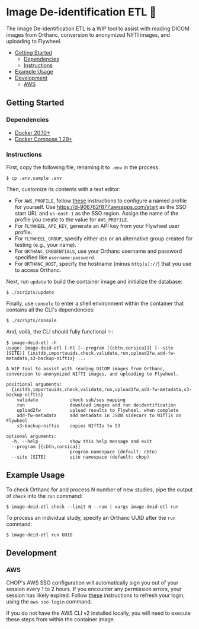 # Image De-identification ETL 📸

The Image De-identification ETL is a WIP tool to assist with reading DICOM images from Orthanc, conversion to anonymized NIfTI images, and uploading to Flywheel.

- [Getting Started](#getting-started)
  - [Dependencies](#dependencies)
  - [Instructions](#instructions)
- [Example Usage](#example-usage)
- [Development](#development)
  - [AWS](#aws)

## Getting Started

### Dependencies

- [Docker 20.10+](https://docs.docker.com/engine/install/)
- [Docker Compose 1.29+](https://docs.docker.com/compose/install/)

### Instructions

First, copy the following file, renaming it to `.env` in the process:

```console
$ cp .env.sample .env
```

Then, customize its contents with a text editor:

- For `AWS_PROFILE`, follow [these](https://docs.aws.amazon.com/cli/latest/userguide/cli-configure-sso.html#sso-configure-profile) instructions to configure a named profile for yourself. Use https://d-906762f877.awsapps.com/start as the SSO start URL and `us-east-1` as the SSO region. Assign the name of the profile you create to the value for `AWS_PROFILE`.
- For `FLYWHEEL_API_KEY`, generate an API key from your Flywheel user profile.
- For `FLYWHEEL_GROUP`, specify either `d3b` or an alternative group created for testing (e.g., your name).
- For `ORTHANC_CREDENTIALS`, use your Orthanc username and password specified like `username:password`.
- For `ORTHANC_HOST`, specify the hostname (minus `http(s)://`) that you use to access Orthanc.

Next, run `update` to build the container image and initialize the database:

```console
$ ./scripts/update
```

Finally, use `console` to enter a shell environment within the container that contains all the CLI's dependencies:

```console
$ ./scripts/console
```

And, voilà, the CLI should fully functional ✨:

```console
$ image-deid-etl -h
usage: image-deid-etl [-h] [--program [{cbtn,corsica}]] [--site [SITE]] {initdb,importuuids,check,validate,run,upload2fw,add-fw-metadata,s3-backup-niftis} ...

A WIP tool to assist with reading DICOM images from Orthanc, conversion to anonymized NIfTI images, and uploading to Flywheel.

positional arguments:
  {initdb,importuuids,check,validate,run,upload2fw,add-fw-metadata,s3-backup-niftis}
    validate            check sub/ses mapping
    run                 download images and run deidentification
    upload2fw           upload results to Flywheel, when complete
    add-fw-metadata     add metadata in JSON sidecars to NIfTIs on Flywheel
    s3-backup-niftis    copies NIfTIs to S3

optional arguments:
  -h, --help            show this help message and exit
  --program [{cbtn,corsica}]
                        program namespace (default: cbtn)
  --site [SITE]         site namespace (default: chop)
```

## Example Usage

To check Orthanc for and process N number of new studies, pipe the output of `check` into the `run` command:

```console
$ image-deid-etl check --limit N --raw | xargs image-deid-etl run
```

To process an individual study, specify an Orthanc UUID after the `run` command:

```console
$ image-deid-etl run UUID
```

## Development

### AWS

CHOP's AWS SSO configuration will automatically sign you out of your session every 1 to 2 hours. If you encounter any permission errors, your session has likely expired. Follow [these](https://docs.aws.amazon.com/cli/latest/userguide/cli-configure-sso.html#sso-using-profile) instructions to refresh your login, using the `aws sso login` command.

If you do not have the AWS CLI v2 installed locally, you will need to execute these steps from within the container image.
